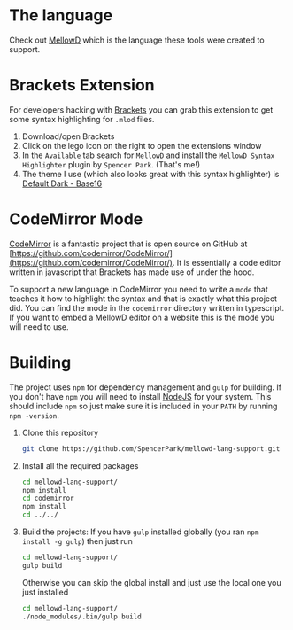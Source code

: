 The language
============

Check out [MellowD](https://github.com/SpencerPark/MellowD) which is the language these tools were created to support.

Brackets Extension
==================

For developers hacking with [Brackets](http://brackets.io/) you can grab this extension to get some syntax highlighting for `.mlod` files.

1. Download/open Brackets
2. Click on the lego icon on the right to open the extensions window
3. In the `Available` tab search for `MellowD` and install the `MellowD Syntax Highlighter` plugin by `Spencer Park`. (That's me!)
4. The theme I use (which also looks great with this syntax highlighter) is [Default Dark - Base16](https://github.com/skjnldsv/default-dark)
   
CodeMirror Mode
===============

[CodeMirror](https://codemirror.net/) is a fantastic project that is open source on GitHub at [https://github.com/codemirror/CodeMirror/](https://github.com/codemirror/CodeMirror/). It is essentially a code editor written in javascript that Brackets has made use of under the hood.

To support a new language in CodeMirror you need to write a `mode` that teaches it how to highlight the syntax and that is exactly what this project did. You can find the mode in the `codemirror` directory written in typescript. If you want to embed a MellowD editor on a website this is the mode you will need to use.
 
Building
========

The project uses `npm` for dependency management and `gulp` for building. If you don't have `npm` you will need to install [NodeJS](https://nodejs.org/en/download/) for your system. This should include `npm` so just make sure it is included in your `PATH` by running `npm -version`.

1. Clone this repository
   ```bash
   git clone https://github.com/SpencerPark/mellowd-lang-support.git
   ```
2. Install all the required packages
   ```bash
   cd mellowd-lang-support/
   npm install
   cd codemirror
   npm install
   cd ../../
   ```
3. Build the projects:
   If you have `gulp` installed globally (you ran `npm install -g gulp`) then just run
   ```bash
   cd mellowd-lang-support/
   gulp build
   ```
   Otherwise you can skip the global install and just use the local one you just installed
   ```bash
   cd mellowd-lang-support/
   ./node_modules/.bin/gulp build
   ```